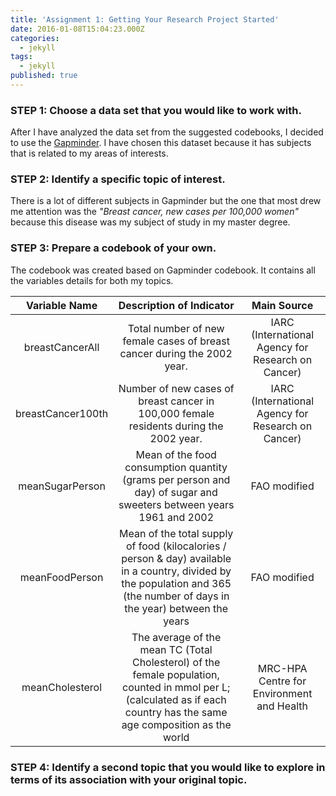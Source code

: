 ```yaml
---
title: 'Assignment 1: Getting Your Research Project Started'
date: 2016-01-08T15:04:23.000Z
categories:
  - jekyll
tags:
  - jekyll
published: true
---
```

### STEP 1: Choose a data set that you would like to work with.
After I have analyzed the data set from the suggested codebooks, I decided to use the [Gapminder][link_gapminder]. I have chosen this dataset because it has subjects that is related to my areas of interests.

### STEP 2: Identify a specific topic of interest.
There is a lot of different subjects in Gapminder but the one that most drew me attention was the _"Breast cancer, new cases per 100,000 women"_ because this disease was my subject of study in my master degree.

### STEP 3: Prepare a codebook of your own.
The codebook was created based on Gapminder codebook. It contains all the variables details for both my topics.

|   Variable Name   |      Description of Indicator   |  Main Source |
|:----:|:----------------------------------------:|:----:|
| breastCancerAll   | Total number of new female cases of breast cancer during the 2002 year. | IARC (International Agency for Research on Cancer) |
| breastCancer100th | Number of new cases of breast cancer in 100,000 female residents during the 2002 year. | IARC (International Agency for Research on Cancer) |
| meanSugarPerson   | Mean of the food consumption quantity (grams per person and day) of sugar and sweeters between years 1961 and 2002 | FAO modified |
| meanFoodPerson    | Mean of the total supply of food (kilocalories / person & day) available in a country, divided by the population and 365 (the number of days in the year) between the years | FAO modified |
| meanCholesterol   | The average of the mean TC (Total Cholesterol) of the female population, counted in mmol per L; (calculated as if each country has the same age composition as the world | MRC-HPA Centre for Environment and Health |

### STEP 4: Identify a second topic that you would like to explore in terms of its association with your original topic.




[link_gapminder]:      http://www.gapminder.org
